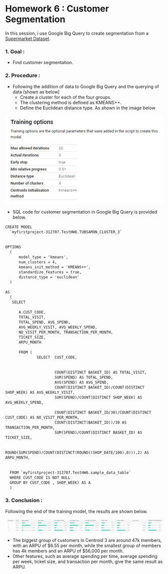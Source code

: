 # Homework 6 : Customer Segmentation
In this session, i use Google Big Query to create segmentation from a [Supermarket Dataset](https://drive.google.com/file/d/1mr8NgqTqBT9lHrNdhVvGSM_Fpo3rri4h/view?usp=sharing).

### 1. Goal : 
  - Find customer segmentation.

### 2. Procedure :
  - Following the addition of data to Google Big Query and the querying of data (shown as below)
      - Create a cluster for each of the four groups.
      - The clustering method is defined as KMEANS++.
      - Define the Euclidean distance type. As shown in the image below
   
   
  ![](https://github.com/Tubsamon/BADS7105-CRM/blob/main/Homework%2006-%20Customer%20Segmentation/Traning%20options.JPG?raw=true)

   - SQL code for customer segmentation in Google Big Query is provided below.


  ```
  CREATE MODEL
    `myfirstproject-312707.TestHW6.TUBSAMON_CLUSTER_3`


OPTIONS
    (
        model_type = 'kmeans',
        num_clusters = 4,
        kmeans_init_method = 'KMEANS++',
        standardize_features = true,
        distance_type = 'euclidean'
    ) 
    
AS
    (
     SELECT 
        
        A.CUST_CODE, 
        TOTAL_VISIT, 
        TOTAL_SPEND, AVG_SPEND,
        AVG_WEEKLY_VISIT, AVG_WEEKLY_SPEND,   
        NO_VISIT_PER_MONTH, TRANSACTION_PER_MONTH, 
        TICKET_SIZE, 
        ARPU_MONTH

        FROM ( 
                SELECT  CUST_CODE,  
                         
                        
                        COUNT(DISTINCT BASKET_ID) AS TOTAL_VISIT,  
                        SUM(SPEND) AS TOTAL_SPEND,  
                        AVG(SPEND) AS AVG_SPEND,
                        COUNT(DISTINCT BASKET_ID)/COUNT(DISTINCT SHOP_WEEK) AS AVG_WEEKLY_VISIT,  
                        SUM(SPEND)/COUNT(DISTINCT SHOP_WEEK) AS AVG_WEEKLY_SPEND,                        
                                        
                        COUNT(DISTINCT BASKET_ID/30)/COUNT(DISTINCT CUST_CODE) AS NO_VISIT_PER_MONTH,  
                        COUNT(DISTINCT(BASKET_ID))/30 AS TRANSACTION_PER_MONTH,  
                        SUM(SPEND)/COUNT(DISTINCT BASKET_ID) AS TICKET_SIZE,                        
                                       
                        ROUND(SUM(SPEND)/COUNT(DISTINCT(ROUND((SHOP_DATE/100),0))),2) AS ARPU_MONTH,    
                

    FROM `myfirstproject-312707.TestHW6.sample_data_table`
    WHERE CUST_CODE IS NOT NULL
    GROUP BY CUST_CODE , SHOP_WEEK) AS A
    )
```

### 3. Conclusion : 
Following the end of the training model, the results are shown below.

 ![](https://github.com/Tubsamon/BADS7105-CRM/blob/main/Homework%2006-%20Customer%20Segmentation/Cust%20Seg.JPG)


  - The biggest group of customers in Centroid 3 are around 47k members, with an ARPU of $6.55 per month, while the smallest group of members has 4k members and an ARPU of $56,000 per month.
  - Other features, such as average spending per time, average spending per week, ticket size, and transaction per month, give the same result as ARPU.
